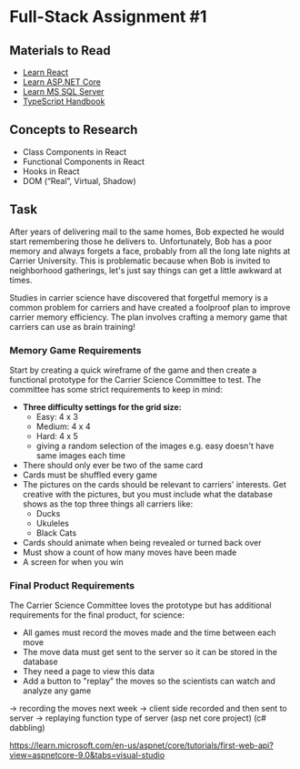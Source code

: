 # Full-Stack Assignment #1

## Materials to Read

-   [Learn React](https://react.dev/learn)
-   [Learn ASP.NET Core](https://dotnet.microsoft.com/en-us/learn)
-   [Learn MS SQL Server](https://learn.microsoft.com/en-us/sql/sql-server)
-   [TypeScript Handbook](https://www.typescriptlang.org/docs/handbook/intro.html)

## Concepts to Research

-   Class Components in React
-   Functional Components in React
-   Hooks in React
-   DOM (“Real”, Virtual, Shadow)

## Task

After years of delivering mail to the same homes, Bob expected he would start remembering those he delivers to. Unfortunately, Bob has a poor memory and always forgets a face, probably from all the long late nights at Carrier University. This is problematic because when Bob is invited to neighborhood gatherings, let's just say things can get a little awkward at times.

Studies in carrier science have discovered that forgetful memory is a common problem for carriers and have created a foolproof plan to improve carrier memory efficiency. The plan involves crafting a memory game that carriers can use as brain training!

### Memory Game Requirements

Start by creating a quick wireframe of the game and then create a functional prototype for the Carrier Science Committee to test. The committee has some strict requirements to keep in mind:

-   **Three difficulty settings for the grid size:**
    -   Easy: 4 x 3
    -   Medium: 4 x 4
    -   Hard: 4 x 5
    *   giving a random selection of the images e.g. easy doesn't have same images each time
-   There should only ever be two of the same card
-   Cards must be shuffled every game
-   The pictures on the cards should be relevant to carriers' interests. Get creative with the pictures, but you must include what the database shows as the top three things all carriers like:
    -   Ducks
    -   Ukuleles
    -   Black Cats
-   Cards should animate when being revealed or turned back over
-   Must show a count of how many moves have been made
-   A screen for when you win

### Final Product Requirements

The Carrier Science Committee loves the prototype but has additional requirements for the final product, for science:

-   All games must record the moves made and the time between each move
-   The move data must get sent to the server so it can be stored in the database
-   They need a page to view this data
-   Add a button to "replay" the moves so the scientists can watch and analyze any game

-> recording the moves next week -> client side recorded and then sent to server
-> replaying function
type of server (asp net core project) (c# dabbling)

https://learn.microsoft.com/en-us/aspnet/core/tutorials/first-web-api?view=aspnetcore-9.0&tabs=visual-studio
